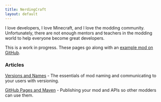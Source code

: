 ```yaml
---
title: NerdingCraft
layout: default
---
```


I love developers, I love Minecraft, and I love the modding
community. Unfortunately, there are not enough mentors and teachers in
the modding world to help everyone become great developers.

This is a work in progress. These pages go along with an
[example mod on GitHub](http://github.com/kylev/nerdingcraft).


### Articles

[Versions and Names](versions-and-names.html) - The essentials of mod
naming and communicating to your users with versioning.

[GitHub Pages and Maven](github-pages-and-maven.html) - Publishing
your mod and APIs so other modders can use them.
